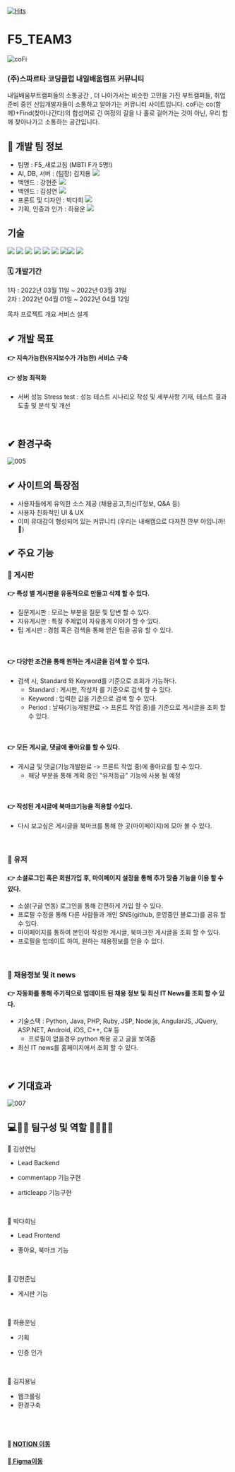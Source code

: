 [![Hits](https://hits.seeyoufarm.com/api/count/incr/badge.svg?url=https%3A%2F%2Fgithub.com%2FKEEMSY%2FF5_TEAM3&count_bg=%2316D7F3&title_bg=%23BDCF29&icon=buymeacoffee.svg&icon_color=%231A1B18&title=%EB%B0%A9%EB%AC%B8%EC%9E%90%EC%88%98&edge_flat=false)](https://hits.seeyoufarm.com)
# F5_TEAM3
![coFi](https://user-images.githubusercontent.com/96563134/160969737-49685ef2-07b4-4ff7-af0f-1ff595272e65.png)
### (주)스파르타 코딩클럽 내일배움캠프 커뮤니티
내일배움부트캠퍼들의 소통공간 , 더 나아가서는 비슷한 고민을 가진 부트캠퍼들, 취업준비 중인 신입개발자들이 소통하고 알아가는 커뮤니티 사이트입니다.
coFi는 co(함께)+Find(찾아나간다)의 합성어로 긴 여정의 길을 나 홀로 걸어가는 것이 아닌, 우리 함께 찾아나가고 소통하는 공간입니다.

## 🧙 개발 팀 정보
- 팀명 : F5_새로고침 (MBTI F가 5명!)
- AI, DB, 서버 : (팀장) 김지용 [<img src="https://img.shields.io/badge/Github-181717?style=flat-square&logo=Github&logoColor=white"/></a>](https://github.com/JerryKim1023)
- 백앤드 : 강현준 [<img src="https://img.shields.io/badge/Github-181717?style=flat-square&logo=Github&logoColor=white"/></a>](https://github.com/guswns4637)
- 백엔드 : 김성연 [<img src="https://img.shields.io/badge/Github-181717?style=flat-square&logo=Github&logoColor=white"/></a>](https://github.com/KEEMSY)
- 프론트 및 디자인 : 박다희 [<img src="https://img.shields.io/badge/Github-181717?style=flat-square&logo=Github&logoColor=white"/></a>](https://github.com/DaheePark-00)
- 기획, 인증과 인가 : 하용운 [<img src="https://img.shields.io/badge/Github-181717?style=flat-square&logo=Github&logoColor=white"/></a>](https://github.com/hayongwoon)

## 기술
<img src="https://img.shields.io/badge/html5-E34F26?style=for-the-badge&logo=html5&logoColor=white"> 
<img src="https://img.shields.io/badge/css-1572B6?style=for-the-badge&logo=css3&logoColor=white"> 
<img src="https://img.shields.io/badge/javascript-F7DF1E?style=for-the-badge&logo=javascript&logoColor=black"> 
<img src="https://img.shields.io/badge/jquery-0769AD?style=for-the-badge&logo=jquery&logoColor=white">
<img src="https://img.shields.io/badge/django-092E20?style=for-the-badge&logo=django&logoColor=white">
<img src="https://img.shields.io/badge/python-3776AB?style=for-the-badge&logo=python&logoColor=white"> 
<img src="https://img.shields.io/badge/aws-333664?style=for-the-badge&logo=amazon-aws&logoColor=white"><img src="https://img.shields.io/badge/Mysql-E6B91E?style=for-the-badge&logo=MySql&logoColor=white">
<img src="https://img.shields.io/badge/Docker-2496ED7?style=for-the-badge&logo=Docker&logoColor=white">


### 🗓️ 개발기간
1차 : 2022년 03월 11일 ~ 2022년 03월 31일 <br>
2차 : 2022년 04월 01일 ~ 2022년 04월 12일

목차
프로젝트 개요
서비스 설계

## ✔ 개발 목표 

#### 👉 지속가능한(유지보수가 가능한) 서비스 구축
#### 👉 성능 최적화
- 서버 성능 Stress test : 성능 테스트 시나리오 작성 및 세부사항 기재, 테스트 결과 도출 및 분석 및 개선
<br>

## ✔ 환경구축
![005](https://user-images.githubusercontent.com/96563134/160978494-7493e7f1-bac3-4ef5-b709-8e8daeb4a6d0.png)



## ✔ 사이트의 특장점
- 사용자들에게 유익한 소스 제공 (채용공고,최신IT정보, Q&A 등)
- 사용자 친화적인 UI & UX
- 이미 유대감이 형성되어 있는 커뮤니티 (우리는 내배캠으로 다져진 깐부 아입니까! 👊)




## ✔ 주요 기능
  
### 📍 게시판
#### 👉 특성 별 게시판을 유동적으로 만들고 삭제 할 수 있다.
- 질문게시판 : 모르는 부분을 질문 및 답변 할 수 있다.
- 자유게시판 : 특정 주제없이 자유롭게 이야기 할 수 있다.
- 팁 게시판 : 경험 혹은 검색을 통해 얻은 팁을 공유 할 수 있다.

<br>
 
#### 👉 다양한 조건을 통해 원하는 게시글을 검색 할 수 있다.
- 검색 시, Standard 와 Keyword를 기준으로 조회가 가능하다.
  - Standard : 게시판, 작성자 를 기준으로 검색 할 수 있다.
  - Keyword : 입력한 값을 기준으로 검색 할 수 있다.
  - Period : 날짜(기능개발완료 -> 프론트 작업 중)를 기준으로 게시글을 조회 할 수 있다.

<br>

#### 👉 모든 게시글, 댓글에 좋아요를 할 수 있다.
- 게시글 및 댓글(기능개발완료 -> 프론트 작업 중)에 좋아요를 할 수 있다.
  - 해당 부분을 통해 계획 중인 "유저등급" 기능에 사용 될 예정
  
<br>

#### 👉 작성된 게시글에 북마크기능을 적용할 수있다.
- 다시 보고싶은 게시글을 북마크를 통해 한 곳(마이페이지)에 모아 볼 수 있다.


<br>

### 📍 유저
#### 👉 소셜로그인 혹은 회원가입 후, 마이페이지 설정을 통해 추가 맞춤 기능을 이용 할 수 있다.
- 소셜(구글 연동) 로그인을 통해 간편하게 가입 할 수 있다.
- 프로필 수정을 통해 다른 사람들과 개인 SNS(github, 운영중인 블로그)를 공유 할 수 있다.
- 마이페이지를 통하여 본인이 작성한 게시글, 북마크한 게시글을 조회 할 수 있다.
- 프로필을 업데이트 하여, 원하는 채용정보를 얻을 수 있다.


<br>


### 📍 채용정보 및 it news 
#### 👉 자동화를 통해 주기적으로 업데이트 된 채용 정보 및 최신 IT News를 조회 할 수 있다. 

- 기술스택 :  Python, Java, PHP, Ruby, JSP, Node.js, AngularJS, JQuery, ASP.NET, Android, iOS, C++, C# 등
  - 프로필이 없을경우 python 채용 공고 글을 보여줌
- 최신 IT news를 홈페이지에서 조회 할 수 있다.

<br>




## ✔ 기대효과
![007](https://user-images.githubusercontent.com/96563134/160978382-2e6f652a-3f2d-4e83-aba8-450ef91b789e.png)


## 💻👩‍💻 팀구성 및 역할 👨‍💻🧑‍💻


📍 김성연님
* Lead Backend
* commentapp 기능구현
* articleapp 기능구현
    
  <br>

📍 박다희님

* Lead Frontend
* 좋아요, 북마크 기능

  <br>

📍 강현준님
* 게시판 기능
  
  <br>

📍 하용운님
* 기획
* 인증 인가
    
  <br>

📍 김지용님
* 웹크롤링
* 환경구축

<br>
<br>

#### 📌 <a href="https://www.notion.so/3-F5_-coFi-fb15566cfb3a487db7579c5931cc9ddc8" >NOTION 이동</a>
#### 📌[ Figma이동](https://www.figma.com/file/HcRob0RlQRLjGT5L3AUJnj/coFi---%ED%95%A8%EA%BB%98%ED%95%98%EB%8A%94-Fi-ghting!?node-id=0%3A1)

